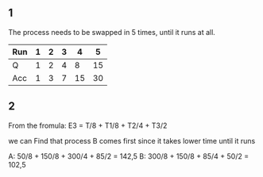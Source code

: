 ## 1

The process needs to be swapped in 5 times, until it runs at all.

| Run | 1 | 2 | 3 | 4 | 5 |
| -- | -- | -- | -- | -- | -- |
Q | 1 | 2 | 4 | 8 | 15 |
Acc | 1 | 3 | 7 | 15 | 30 |

## 2

From the fromula: E3 = T/8 + T1/8 + T2/4 + T3/2

we can Find that process B comes first since it takes lower time until it runs

A: 50/8 + 150/8 + 300/4 + 85/2 = 142,5
B: 300/8 + 150/8 + 85/4 + 50/2 = 102,5
